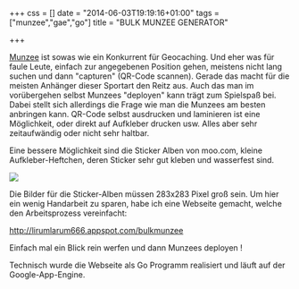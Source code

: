 +++
css = []
date = "2014-06-03T19:19:16+01:00"
tags = ["munzee","gae","go"]
title = "BULK MUNZEE GENERATOR"

+++

[Munzee](http://www.munzee.com/) ist sowas wie ein Konkurrent für Geocaching. Und eher was für faule Leute, einfach zur angegebenen Position gehen, meistens nicht lang suchen und dann "capturen" (QR-Code scannen). Gerade das macht für die meisten Anhänger dieser Sportart den Reitz aus. Auch das man im vorübergehen selbst Munzees "deployen" kann trägt zum Spielspaß bei. Dabei stellt sich allerdings die Frage wie man die Munzees am besten anbringen kann. QR-Code selbst ausdrucken und laminieren ist eine Möglichkeit, oder direkt auf Aufkleber drucken usw. Alles aber sehr zeitaufwändig oder nicht sehr haltbar.

Eine bessere Möglichkeit sind die Sticker Alben von moo.com, kleine Aufkleber-Heftchen, deren Sticker sehr gut kleben und wasserfest sind.

![](/post/munzeeblog.png)

Die Bilder für die Sticker-Alben müssen 283x283 Pixel groß sein. Um hier ein wenig Handarbeit zu sparen, habe ich eine Webseite gemacht, welche den Arbeitsprozess vereinfacht:

http://lirumlarum666.appspot.com/bulkmunzee

Einfach mal ein Blick rein werfen und dann Munzees deployen !

Technisch wurde die Webseite als Go Programm realisiert und läuft auf der Google-App-Engine.